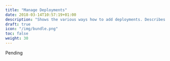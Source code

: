 ```yaml
---
title: "Manage Deployments"
date: 2018-03-14T10:57:19+01:00
description: "Shows the various ways how to add deployments. Describes how to manage existing deployments and how you can use the console for rapid prototyping."
draft: true
icon: "/img/bundle.png"
toc: false
weight: 30
---
```

Pending